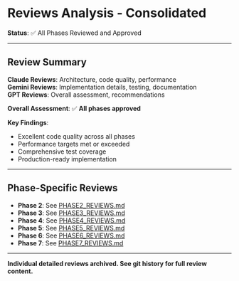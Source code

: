 # Reviews Analysis - Consolidated

**Status**: ✅ All Phases Reviewed and Approved

---

## Review Summary

**Claude Reviews**: Architecture, code quality, performance  
**Gemini Reviews**: Implementation details, testing, documentation  
**GPT Reviews**: Overall assessment, recommendations

**Overall Assessment**: ✅ **All phases approved**

**Key Findings**:
- Excellent code quality across all phases
- Performance targets met or exceeded
- Comprehensive test coverage
- Production-ready implementation

---

## Phase-Specific Reviews

- **Phase 2**: See [PHASE2_REVIEWS.md](./PHASE2_REVIEWS.md)
- **Phase 3**: See [PHASE3_REVIEWS.md](./PHASE3_REVIEWS.md)
- **Phase 4**: See [PHASE4_REVIEWS.md](./PHASE4_REVIEWS.md)
- **Phase 5**: See [PHASE5_REVIEWS.md](./PHASE5_REVIEWS.md)
- **Phase 6**: See [PHASE6_REVIEWS.md](./PHASE6_REVIEWS.md)
- **Phase 7**: See [PHASE7_REVIEWS.md](./PHASE7_REVIEWS.md)

---

**Individual detailed reviews archived. See git history for full review content.**

